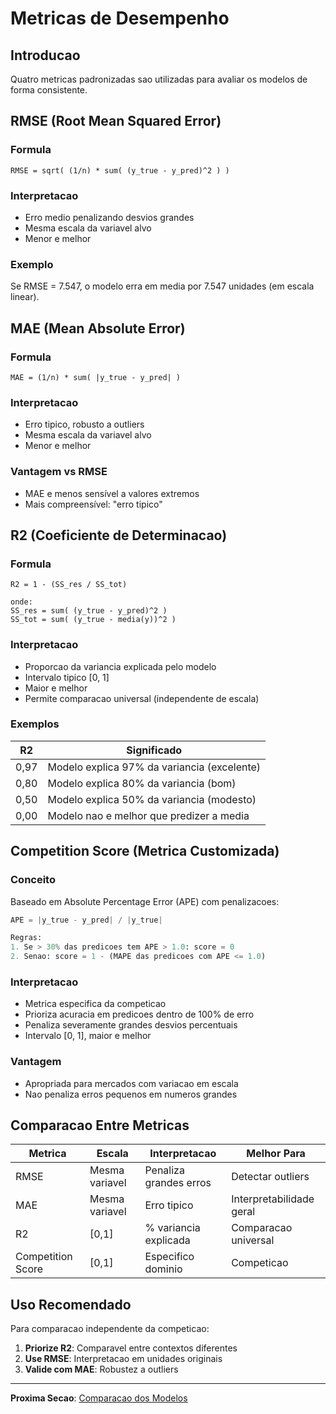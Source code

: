 # Metricas de Desempenho

## Introducao

Quatro metricas padronizadas sao utilizadas para avaliar os modelos de forma consistente.

## RMSE (Root Mean Squared Error)

### Formula

```
RMSE = sqrt( (1/n) * sum( (y_true - y_pred)^2 ) )
```

### Interpretacao

- Erro medio penalizando desvios grandes
- Mesma escala da variavel alvo
- Menor e melhor

### Exemplo

Se RMSE = 7.547, o modelo erra em media por 7.547 unidades (em escala linear).

## MAE (Mean Absolute Error)

### Formula

```
MAE = (1/n) * sum( |y_true - y_pred| )
```

### Interpretacao

- Erro tipico, robusto a outliers
- Mesma escala da variavel alvo
- Menor e melhor

### Vantagem vs RMSE

- MAE e menos sensível a valores extremos
- Mais compreensível: "erro tipico"

## R2 (Coeficiente de Determinacao)

### Formula

```
R2 = 1 - (SS_res / SS_tot)

onde:
SS_res = sum( (y_true - y_pred)^2 )
SS_tot = sum( (y_true - media(y))^2 )
```

### Interpretacao

- Proporcao da variancia explicada pelo modelo
- Intervalo tipico [0, 1]
- Maior e melhor
- Permite comparacao universal (independente de escala)

### Exemplos

| R2 | Significado |
|----|-------------|
| 0,97 | Modelo explica 97% da variancia (excelente) |
| 0,80 | Modelo explica 80% da variancia (bom) |
| 0,50 | Modelo explica 50% da variancia (modesto) |
| 0,00 | Modelo nao e melhor que predizer a media |

## Competition Score (Metrica Customizada)

### Conceito

Baseado em Absolute Percentage Error (APE) com penalizacoes:

```python
APE = |y_true - y_pred| / |y_true|

Regras:
1. Se > 30% das predicoes tem APE > 1.0: score = 0
2. Senao: score = 1 - (MAPE das predicoes com APE <= 1.0)
```

### Interpretacao

- Metrica especifica da competicao
- Prioriza acuracia em predicoes dentro de 100% de erro
- Penaliza severamente grandes desvios percentuais
- Intervalo [0, 1], maior e melhor

### Vantagem

- Apropriada para mercados com variacao em escala
- Nao penaliza erros pequenos em numeros grandes

## Comparacao Entre Metricas

| Metrica | Escala | Interpretacao | Melhor Para |
|---------|--------|---------------|------------|
| RMSE | Mesma variavel | Penaliza grandes erros | Detectar outliers |
| MAE | Mesma variavel | Erro tipico | Interpretabilidade geral |
| R2 | [0,1] | % variancia explicada | Comparacao universal |
| Competition Score | [0,1] | Especifico dominio | Competicao |

## Uso Recomendado

Para comparacao independente da competicao:

1. **Priorize R2**: Comparavel entre contextos diferentes
2. **Use RMSE**: Interpretacao em unidades originais
3. **Valide com MAE**: Robustez a outliers

---

**Proxima Secao**: [Comparacao dos Modelos](comparison.md)
